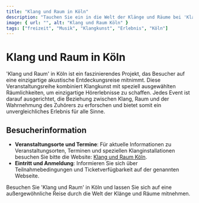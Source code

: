```yaml
---
title: "Klang und Raum in Köln"
description: "Tauchen Sie ein in die Welt der Klänge und Räume bei 'Klang und Raum' in Köln, einem Projekt, das einzigartige akustische Erlebnisse in verschiedenen Umgebungen bietet"
image: { url: "", alt: "Klang und Raum Köln" }
tags: ["freizeit", "Musik", "Klangkunst", "Erlebnis", "Köln"]
---
```


# Klang und Raum in Köln

'Klang und Raum' in Köln ist ein faszinierendes Projekt, das Besucher auf eine einzigartige akustische Entdeckungsreise mitnimmt. Diese Veranstaltungsreihe kombiniert Klangkunst mit speziell ausgewählten Räumlichkeiten, um einzigartige Hörerlebnisse zu schaffen. Jedes Event ist darauf ausgerichtet, die Beziehung zwischen Klang, Raum und der Wahrnehmung des Zuhörers zu erforschen und bietet somit ein unvergleichliches Erlebnis für alle Sinne.

## Besucherinformation

- **Veranstaltungsorte und Termine**: Für aktuelle Informationen zu Veranstaltungsorten, Terminen und speziellen Klanginstallationen besuchen Sie bitte die Website: [Klang und Raum Köln](https://klangundraum.koeln).
- **Eintritt und Anmeldung**: Informieren Sie sich über Teilnahmebedingungen und Ticketverfügbarkeit auf der genannten Webseite.

Besuchen Sie 'Klang und Raum' in Köln und lassen Sie sich auf eine außergewöhnliche Reise durch die Welt der Klänge und Räume mitnehmen.
